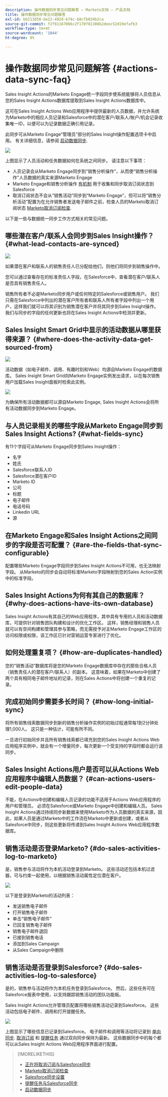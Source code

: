 ```yaml
---
description: 操作数据同步常见问题解答 — Marketo文档 — 产品文档
title: 操作数据同步常见问题解答
exl-id: bb213d50-be22-492d-b74c-b8cfb834b2ca
source-git-commit: f2f81167066c2f170f81308b2deec52d19efafb3
workflow-type: tm+mt
source-wordcount: '1044'
ht-degree: 0%

---
```


# 操作数据同步常见问题解答 {#actions-data-sync-faq}

Sales Insight Actions的Marketo Engage统一字段同步使系统能够将人员信息从您的Sales Insight Actions数据库提取到Sales Insight Actions数据库中。

这可在Sales Insight Actions Web应用程序中提供最新的人员数据，并允许系统为Marketo中的相应人员记录和Salesforce中的潜在客户/联系人/帐户/机会记录收集唯一ID，以便可以为记录数据正确引用记录。

此同步可从Marketo Engage“管理员”部分的Sales Insight操作配置选项卡中启用。 有关详细信息，请参阅 [启动数据同步](/help/marketo/product-docs/marketo-sales-insight/actions/getting-started/sales-insight-actions-admin-guide.md#initiate-data-sync).

![](assets/actions-data-sync-faq-1.png)

上图显示了人员活动和任务数据如何在系统之间同步。 请注意以下事项：

* 人员记录会从Marketo Engage同步到“销售分析操作”，从而使“销售分析操作”人员数据的真实来源Marketo Engage
* Marketo Engage和销售分析操作 [有机制](/help/marketo/product-docs/marketo-sales-insight/actions/email/unsubscribes/syncing-unsubscribes-with-salesforce.md) 用于收集和同步取消订阅状态到Salesforce
* 取消订阅状态不会从“销售活动”同步到“Marketo Engage”，但可以将“销售分析活动”配置为在允许销售者发送电子邮件之前，检查人员的Marketo取消订阅状态 [Marketo取消订阅检查](/help/marketo/product-docs/marketo-sales-insight/actions/email/unsubscribes/marketo-unsubscribe-check.md).

以下是一些与数据统一同步工作方式相关的常见问题。

## 哪些潜在客户/联系人会同步到Sales Insight操作？ {#what-lead-contacts-are-synced}

![](assets/actions-data-sync-faq-2.png)

如果潜在客户和联系人的销售责任人已分配给他们，则他们将同步到销售操作中。

您可以通过查看存在的标准责任人字段，在Salesforce中，查看潜在客户/联系人是否具有销售责任人。

销售所有者不必是Marketo同步用户或任何特定的Salesforce或销售用户。 我们只需在Salesforce中列出的潜在客户所有者和联系人所有者字段中列出一个用户，这样我们就可以将其识别为销售潜在客户并将其同步到Sales Insight操作。 我们与同步的字段的任何更新也将在Sales Insight Actions中检测并更新。

## Sales Insight Smart Grid中显示的活动数据从哪里获得来源？ {#where-does-the-activity-data-get-sourced-from}

![](assets/actions-data-sync-faq-3.png)

活动数据（如电子邮件、调用、有趣时刻和Web）均源自Marketo Engage的数据库。 Sales Insight Smart Grid向Marketo Engage实例发出请求，以在每次销售用户加载Sales Insight面板时检索此实例。

![](assets/actions-data-sync-faq-4.png)

为确保所有活动数据都可以源自Marketo Engage, Sales Insight Actions会将所有活动数据同步到Marketo Engage。

## 与人员记录相关的哪些字段从Marketo Engage同步到Sales Insight Actions? {#what-fields-sync}

有11个字段可从Marketo Engage同步到Sales Insight操作：

* 名字
* 姓氏
* Salesforce联系人ID
* Salesforce潜在客户ID
* Marketo ID
* 公司
* 标题
* 电子邮件
* 电话号码
* Linkedin URL
* 源

## 在Marketo Engage和Sales Insight Actions之间同步的字段是否可配置？ {#are-the-fields-that-sync-configurable}

配置哪些Marketo Engage字段同步到Sales Insight Actions不可用，也无法映射字段。 从Marketo的同步会自动将标准Marketo字段映射到您的Sales Action实例中的标准字段。

## Sales Insight Actions为何有其自己的数据库？ {#why-does-actions-have-its-own-database}

Sales Insight Actions有其自己的Web应用程序，其中具有专用的人员和活动数据库，可提供针对销售团队构建和设计的优化工作区。 这样，销售经理和销售人员就可以有空间构建和管理其参与策略，而无需授予对主Marketo Engage工作区的访问权限或权限，该工作区已针对营销运营专家进行了优化。

## 如何处理重复项？ {#how-are-duplicates-handled}

您的“销售活动”数据库将是您的Marketo Engage数据库中存在的那些合格人员（销售责任人的潜在客户/联系人）的副本。 这意味着，如果在Marketo中创建了两个具有相同电子邮件地址的记录，则在Sales Actions中将创建一个重复的记录。

## 完成初始同步需要多长时间？ {#how-long-initial-sync}

将所有销售线索数据同步到新的销售分析操作实例的初始过程通常每1到2分钟处理1,000人。 这只是一种估计，可能有所不同。

一旦进行初始同步并且所有销售线索都已填充到您的Sales Insight Actions Web应用程序实例中，就会有一个增量同步，每次更新一个受支持的字段时都会运行该同步。

## Sales Insight Actions用户是否可以从Actions Web应用程序中编辑人员数据？ {#can-actions-users-edit-people-data}

不能，在Actions中创建和编辑人员记录的功能不适用于Actions Web应用程序的用户和管理员。 必须在Salesforce或Marketo Engage中创建和编辑人员。 Sales Insight Actions通过持续同步新数据来使用Marketo作为人员数据的真实来源，因此，如果人员是通过Marketo中的工作流在Marketo中更新或创建，或者从Salesforce中同步，则这些更新将传递到Sales Insight Actions Web应用程序数据库。

## 销售活动是否登录Marketo? {#do-sales-activities-log-to-marketo}

是，销售参与活动将作为本机活动登录到Marketo。 这些活动还包括本机过滤器，可与约束一起使用，以根据销售活动属性定位潜在客户。

![](assets/actions-data-sync-faq-5.png)

以下是登录到Marketo的活动列表：

* 发送销售电子邮件
* 打开销售电子邮件
* 单击“销售电子邮件”
* 已回复销售电子邮件
* 销售电子邮件退回
* 已接到销售电话
* 添加到Sales Campaign
* 从Sales Campaign中删除

## 销售活动是否登录到Salesforce? {#do-sales-activities-log-to-salesforce}

是的，销售参与活动将作为本机任务登录到Salesforce。 然后，这些任务可在Salesforce报表中使用，以支持跟踪销售活动的团队功能板。

Sales Insight Actions允许管理员配置将哪些销售活动记录到Salesforce。 这些活动包括电子邮件、调用和打开提醒任务。

![](assets/actions-data-sync-faq-6.png)

上图显示了哪些信息已记录到Salesforce。 电子邮件和调用等活动将记录到 [单向同步](/help/marketo/product-docs/marketo-sales-insight/actions/crm/salesforce-integration/salesforce-sync-settings.md). [取消订阅](/help/marketo/product-docs/marketo-sales-insight/actions/email/unsubscribes/syncing-unsubscribes-with-salesforce.md) 和 [提醒任务](/help/marketo/product-docs/marketo-sales-insight/actions/tasks/reminder-task-sync-with-salesforce.md) 通过双向同步保持为最新。 这些数据同步中的每个都可以从Sales Insight Actions Web应用程序界面进行配置。

>[!MORELIKETHIS]
>
>* [正在将取消订阅与Salesforce同步](/help/marketo/product-docs/marketo-sales-insight/actions/email/unsubscribes/syncing-unsubscribes-with-salesforce.md)
>* [Marketo取消订阅检查](/help/marketo/product-docs/marketo-sales-insight/actions/email/unsubscribes/marketo-unsubscribe-check.md)
>* [Salesforce同步设置](/help/marketo/product-docs/marketo-sales-insight/actions/crm/salesforce-integration/salesforce-sync-settings.md)
>* [提醒任务与Salesforce同步](/help/marketo/product-docs/marketo-sales-insight/actions/tasks/reminder-task-sync-with-salesforce.md)
>* [启动数据同步](/help/marketo/product-docs/marketo-sales-insight/actions/getting-started/sales-insight-actions-admin-guide.md#initiate-data-sync)

